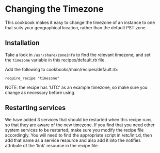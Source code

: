 # Changing the Timezone

This cookbook makes it easy to change the timezone of an instance to one that suits your geographical location, rather than the default PST zone.


## Installation

Take a look in `/usr/share/zoneinfo` to find the relevant timezone, and set the `timezone` variable in this recipes/default.rb file.

Add the following to cookbooks/main/recipes/default.rb:

    require_recipe "timezone"


NOTE: the recipe has 'UTC' as an example timezone, so make sure you change as necessary before using.


## Restarting services

We have added 3 services that should be restarted when this recipe runs, so that they are aware of the new timezone. If you find that you need other system services to be restarted, make sure you modify the recipe file accordingly. You will need to find the appropriate script in /etc/init.d, then add that name as a service resource and also add it into the notifies attribute of the 'link' resource in the recipe file.
